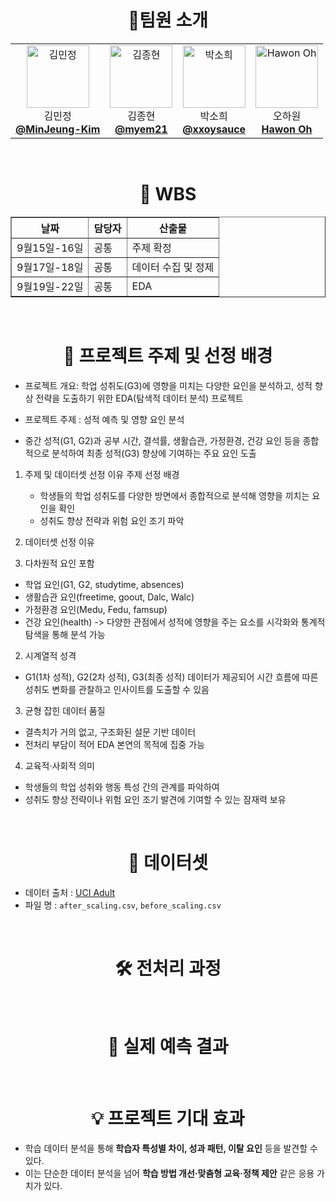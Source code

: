#  <div align="center"> 🙋팀원 소개   </div> 
<div align="center">
  <table>
  <tr>
    <td align="center"> 
      <img src="https://avatars.githubusercontent.com/u/79193369?v=4" width="100px;" alt="김민정"/>   
      <br/>
      김민정
      <br/>
      <a href="https://github.com/MinJeung-Kim"><b>@MinJeung-Kim</b></a> 
    </td> 
    <td align="center"> 
      <img src="https://avatars.githubusercontent.com/u/227073315?v=4" width="100px;" alt="김종현"/>   
      <br/>
      김종현
      <br/>
      <a href="https://github.com/myem21"><b>@myem21</b></a> 
    </td>
   <td align="center"> 
      <img src="https://avatars.githubusercontent.com/u/156564995?v=4" width="100px;" alt="박소희"/>   
      <br/>
      박소희
      <br/>
      <a href="https://github.com/xxoysauce"><b>@xxoysauce</b></a> 
    </td> 
   <td align="center"> 
      <img src="https://avatars.githubusercontent.com/u/181833818?v=4" width="100px;" alt="Hawon Oh"/>  
      <br/> 
      오하원
      <br/>
      <a href="https://github.com/Hawon-Oh"><b>Hawon Oh</b></a> 
    </td> 
  </tr>
</table>
</div>

<br />

#  <div align="center"> 📆 WBS   </div>  
<div align="center">
<table border="1">
  <thead>
    <tr>
      <th>날짜</th>
      <th>담당자</th>
      <th>산출물</th>
    </tr>
  </thead>
  <tbody>
    <tr>
      <td>9월15일-16일</td>
      <td>공통</td>
      <td>주제 확정</td>
    </tr>
    <tr>
      <td>9월17일-18일</td>
      <td>공통</td>
      <td>데이터 수집 및 정제</td>
    </tr>
    <tr>
      <td>9월19일-22일</td>
      <td>공통</td>
      <td>EDA</td>
    </tr>
  </tbody>
</table>
</div>


<br />

#  <div align="center"> 🚩 프로젝트 주제 및 선정 배경  </div>  
- 프로젝트 개요: 학업 성취도(G3)에 영향을 미치는 다양한 요인을 분석하고, 성적 향상 전략을 도출하기 위한 EDA(탐색적 데이터 분석) 프로젝트

- 프로젝트 주제 :
  성적 예측 및 영향 요인 분석
 - 중간 성적(G1, G2)과 공부 시간, 결석률, 생활습관, 가정환경, 건강 요인 등을 종합적으로 분석하여 최종 성적(G3) 향상에 기여하는 주요 요인 도출

1. 주제 및 데이터셋 선정 이유
   주제 선정 배경
   - 학생들의 학업 성취도를 다양한 방면에서 종합적으로 분석해 영향을 끼치는 요인을 확인
   - 성취도 향상 전략과 위험 요인 조기 파악
  
2. 데이터셋 선정 이유
  1. 다차원적 요인 포함
  - 학업 요인(G1, G2, studytime, absences)
  - 생활습관 요인(freetime, goout, Dalc, Walc)
  - 가정환경 요인(Medu, Fedu, famsup)
  - 건강 요인(health)
    -> 다양한 관점에서 성적에 영향을 주는 요소를 시각화와 통계적 탐색을 통해 분석 가능

2. 시계열적 성격
  - G1(1차 성적), G2(2차 성적), G3(최종 성적) 데이터가 제공되어
  시간 흐름에 따른 성취도 변화를 관찰하고 인사이트를 도출할 수 있음

3. 균형 잡힌 데이터 품질
  - 결측치가 거의 없고, 구조화된 설문 기반 데이터
  - 전처리 부담이 적어 EDA 본연의 목적에 집중 가능

4. 교육적·사회적 의미
  - 학생들의 학업 성취와 행동 특성 간의 관계를 파악하여
  - 성취도 향상 전략이나 위험 요인 조기 발견에 기여할 수 있는 잠재력 보유

<br />


#  <div align="center"> 📑 데이터셋 </div>  
- 데이터 출처 : [UCI Adult](https://archive.ics.uci.edu/datasets?skip=0&take=10&sort=desc&orderBy=NumHits&search=Student+Performance)
- 파일 명 : `after_scaling.csv`, `before_scaling.csv` 

<br />

#  <div align="center"> 🛠️ 전처리 과정 </div>    

<br />

#  <div align="center"> 🌟 실제 예측 결과 </div>  

<br />

#  <div align="center"> 💡 프로젝트 기대 효과 </div>    
- 학습 데이터 분석을 통해 **학습자 특성별 차이, 성과 패턴, 이탈 요인** 등을 발견할 수 있다.
- 이는 단순한 데이터 분석을 넘어 **학습 방법 개선·맞춤형 교육·정책 제안** 같은 응용 가치가 있다.
